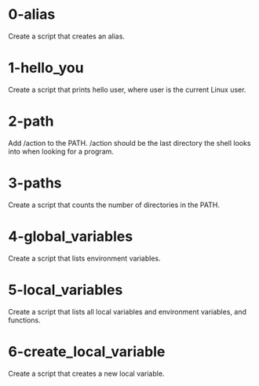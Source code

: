 # 0-alias
Create a script that creates an alias.

# 1-hello_you
Create a script that prints hello user, where user is the current Linux user.

# 2-path
Add /action to the PATH. /action should be the last directory the shell looks into when looking for a program.

# 3-paths
Create a script that counts the number of directories in the PATH.

# 4-global_variables
Create a script that lists environment variables.

# 5-local_variables
Create a script that lists all local variables and environment variables, and functions.

# 6-create_local_variable
Create a script that creates a new local variable.
